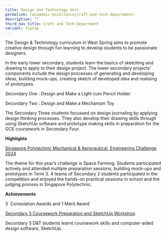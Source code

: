 ```yaml
---
title: Design and Technology Unit
permalink: /academic-excellence/craft-and-tech-department/
description: ""
third_nav_title: Craft and Tech Department
variant: tiptap
---
```

<p>The Design &amp; Technology curriculum in West Spring aims to promote
creative design through fun learning to develop students to be passionate
designers.</p>
<p>In the early lower secondary, students learn the basics of sketching and
drawing to apply to their design project. The lower secondary projects’
components include the design processes of generating and developing ideas,
building mock-ups, creating sketch of developed idea and realising of prototypes.</p>
<p>Secondary One : Design and Make a Light cum Pencil Holder</p>
<p>Secondary Two : Design and Make a Mechanism Toy</p>
<p>The Secondary Three students focussed on design journaling by applying
design thinking processes. They also develop their drawing skills through
using SketchUp software and prototype making skills in preparation for
the GCE coursework in Secondary Four.</p>
<p><strong>Highlights</strong>
</p>
<p><u>Singapore Polytechnic Mechanical &amp; Aeronautical&nbsp; Engineering Challenge 2024</u>
</p>
<p>The theme for this year’s challenge is Space Farming. Students participated
actively and attended multiple preparation sessions, building mock-ups
and prototypes in Term 3. 4 teams of Secondary 2 students participated
in the competition and enjoyed the hands-on practical sessions in school
and the judging process in Singapore Polytechnic.</p>
<p><strong>Achievements</strong>
</p>
<p>3&nbsp; Consolation Awards and 1 Merit Award</p>
<p><u>Secondary 3 Coursework Preparation and SketchUp Workshop</u>
</p>
<p>Secondary 3 D&amp;T students learnt coursework skills and computer-aided
design software, SketchUp.</p>
<p>
<br>
</p>